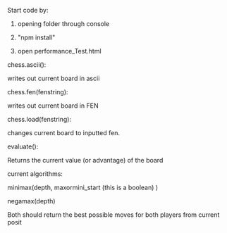 Start code by:

1. opening folder through console

2. "npm install"

3. open performance_Test.html




chess.ascii():

writes out current board in ascii

chess.fen(fenstring):

writes out current board in FEN

chess.load(fenstring):

changes current board to inputted fen.

evaluate():

Returns the current value (or advantage) of the board

current algorithms:

minimax(depth, maxormini_start (this is a boolean) )

negamax(depth)

Both should return the best possible moves for both players from current posit